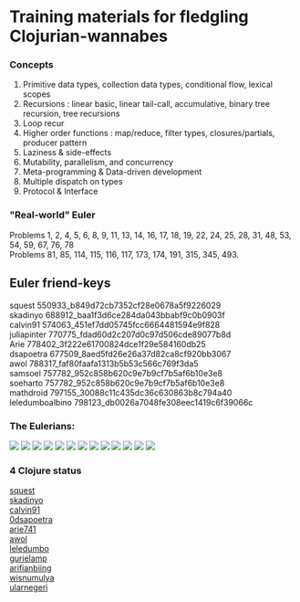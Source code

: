 # Training materials for fledgling Clojurian-wannabes

### Concepts

1. Primitive data types, collection data types, conditional flow, lexical scopes  
2. Recursions : linear basic, linear tail-call, accumulative, binary tree recursion, tree recursions  
3. Loop recur  
4. Higher order functions : map/reduce, filter types, closures/partials, producer pattern
5. Laziness & side-effects  
6. Mutability, parallelism, and concurrency  
7. Meta-programming & Data-driven development
8. Multiple dispatch on types 
9. Protocol & Interface  

### "Real-world" Euler

Problems 1, 2, 4, 5, 6, 8, 9, 11, 13, 14, 16, 17, 18, 19, 22, 24, 25, 28, 31, 48, 53, 54, 59, 67, 76, 78  
Problems 81, 85, 114, 115, 116, 117, 173, 174, 191, 315, 345, 493.  

## Euler friend-keys

squest 550933_b849d72cb7352cf28e0678a5f9226029  
skadinyo 688912_baa1f3d6ce284da043bbabf9c0b0903f  
calvin91 574063_451ef7dd05745fcc6664481594e9f828  
juliapinter 770775_fdad60d2c207d0c97d506cde89077b8d  
Arie 778402_3f222e61700824dce1f29e584160db25  
dsapoetra 677509_8aed5fd26e26a37d82ca8cf920bb3067  
awol 788317_faf80faafa1313b5b53c566c769f3da5  
samsoel 757782_952c858b620c9e7b9cf7b5af6b10e3e8  
soeharto 757782_952c858b620c9e7b9cf7b5af6b10e3e8  
mathdroid 797155_30088c11c435dc36c630863b8c794a40  
leledumboalbino 798123_db0026a7048fe308eec1419c6f39066c

### The Eulerians:  
<img src="https://projecteuler.net/profile/squest.png">
<img src="https://projecteuler.net/profile/skadinyo.png">
<img src="https://projecteuler.net/profile/memeri.png">
<img src="https://projecteuler.net/profile/soel.png">
<img src="https://projecteuler.net/profile/calvin91.png">
<img src="https://projecteuler.net/profile/soeharto.png">
<img src="https://projecteuler.net/profile/aisyahgunung.png">
<img src="https://projecteuler.net/profile/jaquelton.png">
<img src="https://projecteuler.net/profile/dsapoetra.png">
<img src="https://projecteuler.net/profile/leledumboalbino.png">
<img src="https://projecteuler.net/profile/odolf.png">
<img src="https://projecteuler.net/profile/mathdroid.png"> 
<img src="https://projecteuler.net/profile/arifian.r.png">

### 4 Clojure status

<a href="http://www.4clojure.com/user/squest" target="_blank">squest</a>  
<a href="http://www.4clojure.com/user/skadinyo" target="_blank">skadinyo</a>  
<a href="http://www.4clojure.com/user/calvin91" target="_blank">calvin91</a>  
<a href="http://www.4clojure.com/user/0dsapoetra" target="_blank">0dsapoetra</a>  
<a href="http://www.4clojure.com/user/arie741" target="_blank">arie741</a>  
<a href="http://www.4clojure.com/user/awol" target="_blank">awol</a>  
<a href="http://www.4clojure.com/user/leledumbo" target="_blank">leledumbo</a>  
<a href="http://www.4clojure.com/user/gurielamp" target="_blank">gurielamp</a>  
<a href="http://www.4clojure.com/user/arifianbiing" target="_blank">arifianbiing</a>  
<a href="http://www.4clojure.com/user/wisnumulya" target="_blank">wisnumulya</a>  
<a href="http://www.4clojure.com/user/ularnegeri" target="_blank">ularnegeri</a>  




